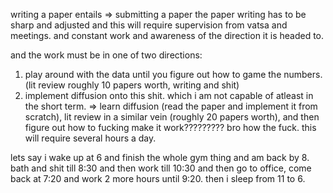 writing a paper entails => submitting a paper
the paper writing has to be sharp and adjusted and this will require supervision from vatsa and meetings. and constant work and awareness of the direction it is headed to.

and the work must be in one of two directions:
1. play around with the data until you figure out how to game the numbers. (lit review roughly 10 papers worth, writing and shit)
2. implement diffusion onto this shit. which i am not capable of atleast in the short term. => learn diffusion (read the paper and implement it from scratch), lit review in a similar vein (roughly 20 papers worth), and then figure out how to fucking make it work????????? bro how the fuck. this will require several hours a day.

lets say i wake up at 6 and finish the whole gym thing and am back by 8. bath and shit till 8:30 and then work till 10:30 and then go to office, come back at 7:20 and work 2 more hours until 9:20. then i sleep from 11 to 6.

